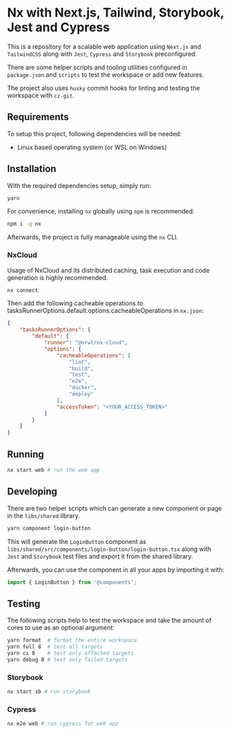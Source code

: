 # Nx with Next.js, Tailwind, Storybook, Jest and Cypress

This is a repository for a scalable web application using ```Next.js``` and ```TailwindCSS``` along with ```Jest```, ```Cypress``` and ```Storybook``` preconfigured.

There are some helper scripts and tooling utilities configured in ```package.json``` and ```scripts``` to test the workspace or add new features.

The project also uses ```husky``` commit hooks for linting and testing the workspace with ```cz-git```.

## Requirements

To setup this project, following dependencies will be needed:

- Linux based operating system (or WSL on Windows)

## Installation

With the required dependencies setup, simply run:

```sh
yarn
```

For convenience, installing ```nx``` globally using ```npm``` is recommended:

```sh
npm i -g nx
```

Afterwards, the project is fully manageable using the ```nx``` CLI.

### NxCloud

Usage of NxCloud and its distributed caching, task execution and code generation is highly recommended.

```sh
nx connect
```

Then add the following cacheable operations to tasksRunnerOptions.default.options.cacheableOperations in ```nx.json```:

```json
{
    "tasksRunnerOptions": {
        "default": {
            "runner": "@nrwl/nx-cloud",
            "options": {
                "cacheableOperations": [
                    "lint",
                    "build",
                    "test",
                    "e2e",
                    "docker",
                    "deploy"
                ],
                "accessToken": "<YOUR_ACCESS_TOKEN>"
            }
        }
    }
}
```

## Running

```sh
nx start web # run the web app
```

## Developing

There are two helper scripts which can generate a new component or page in the ```libs/shared``` library.

```sh
yarn component login-button
```

This will generate the ```LoginButton``` component as ```libs/shared/src/components/login-button/login-button.tsx``` along with ```Jest``` and ```Storybook``` test files and export it from the shared library.

Afterwards, you can use the component in all your apps by importing it with:

```ts
import { LoginButton } from '@components';
```

## Testing

The following scripts help to test the workspace and take the amount of cores to use as an optional argument:

```sh
yarn format  # format the entire workspace
yarn full 8  # test all targets
yarn ci 8    # test only affected targets
yarn debug 8 # test only failed targets
```

### Storybook

```sh
nx start sb # run storybook
```

### Cypress

```sh
nx e2e web # run cypress for web app
```
